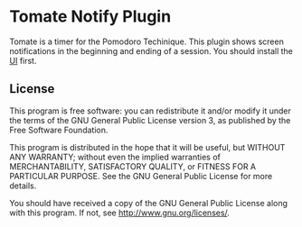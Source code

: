 Tomate Notify Plugin
====================

Tomate is a timer for the Pomodoro Techinique. 
This plugin shows screen notifications in the beginning and ending of a session.
You should install the [UI](https://github.com/eliostvs/tomate-gtk) first.

License
-------

This program is free software: you can redistribute it and/or modify it
under the terms of the GNU General Public License version 3, as published
by the Free Software Foundation.

This program is distributed in the hope that it will be useful, but
WITHOUT ANY WARRANTY; without even the implied warranties of
MERCHANTABILITY, SATISFACTORY QUALITY, or FITNESS FOR A PARTICULAR
PURPOSE.  See the GNU General Public License for more details.

You should have received a copy of the GNU General Public License along
with this program.  If not, see <http://www.gnu.org/licenses/>.
